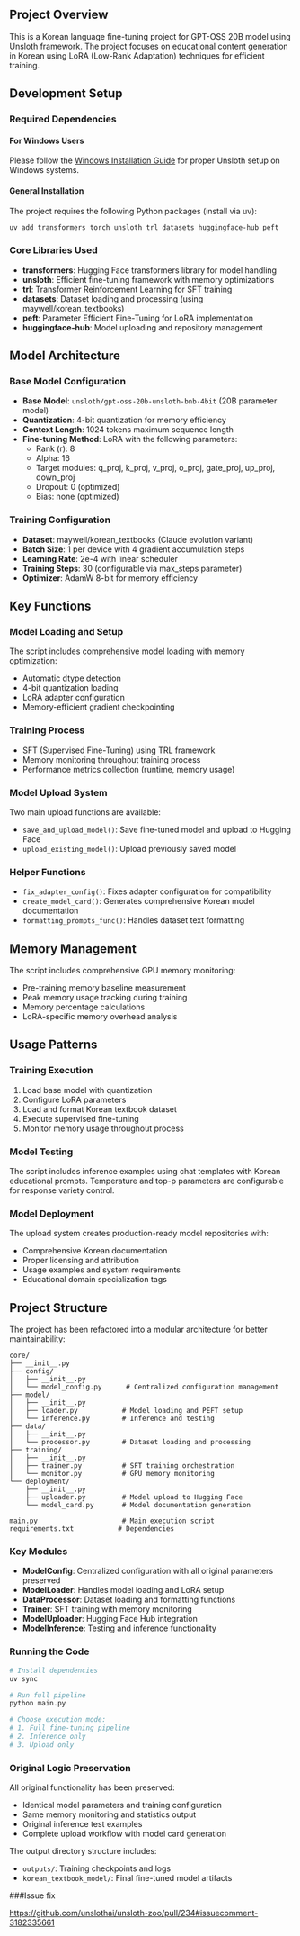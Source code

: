 ## Project Overview

This is a Korean language fine-tuning project for GPT-OSS 20B model using Unsloth framework. The project focuses on educational content generation in Korean using LoRA (Low-Rank Adaptation) techniques for efficient training.

## Development Setup

### Required Dependencies

#### For Windows Users
Please follow the [Windows Installation Guide](https://docs.unsloth.ai/get-started/installing-+-updating/windows-installation) for proper Unsloth setup on Windows systems.

#### General Installation
The project requires the following Python packages (install via uv):
```bash
uv add transformers torch unsloth trl datasets huggingface-hub peft
```

### Core Libraries Used
- **transformers**: Hugging Face transformers library for model handling
- **unsloth**: Efficient fine-tuning framework with memory optimizations
- **trl**: Transformer Reinforcement Learning for SFT training
- **datasets**: Dataset loading and processing (using maywell/korean_textbooks)
- **peft**: Parameter Efficient Fine-Tuning for LoRA implementation
- **huggingface-hub**: Model uploading and repository management

## Model Architecture

### Base Model Configuration
- **Base Model**: `unsloth/gpt-oss-20b-unsloth-bnb-4bit` (20B parameter model)
- **Quantization**: 4-bit quantization for memory efficiency
- **Context Length**: 1024 tokens maximum sequence length
- **Fine-tuning Method**: LoRA with the following parameters:
  - Rank (r): 8
  - Alpha: 16
  - Target modules: q_proj, k_proj, v_proj, o_proj, gate_proj, up_proj, down_proj
  - Dropout: 0 (optimized)
  - Bias: none (optimized)

### Training Configuration
- **Dataset**: maywell/korean_textbooks (Claude evolution variant)
- **Batch Size**: 1 per device with 4 gradient accumulation steps
- **Learning Rate**: 2e-4 with linear scheduler
- **Training Steps**: 30 (configurable via max_steps parameter)
- **Optimizer**: AdamW 8-bit for memory efficiency

## Key Functions

### Model Loading and Setup
The script includes comprehensive model loading with memory optimization:
- Automatic dtype detection
- 4-bit quantization loading
- LoRA adapter configuration
- Memory-efficient gradient checkpointing

### Training Process
- SFT (Supervised Fine-Tuning) using TRL framework
- Memory monitoring throughout training process
- Performance metrics collection (runtime, memory usage)

### Model Upload System
Two main upload functions are available:
- `save_and_upload_model()`: Save fine-tuned model and upload to Hugging Face
- `upload_existing_model()`: Upload previously saved model

### Helper Functions
- `fix_adapter_config()`: Fixes adapter configuration for compatibility
- `create_model_card()`: Generates comprehensive Korean model documentation
- `formatting_prompts_func()`: Handles dataset text formatting

## Memory Management

The script includes comprehensive GPU memory monitoring:
- Pre-training memory baseline measurement
- Peak memory usage tracking during training
- Memory percentage calculations
- LoRA-specific memory overhead analysis

## Usage Patterns

### Training Execution
1. Load base model with quantization
2. Configure LoRA parameters
3. Load and format Korean textbook dataset
4. Execute supervised fine-tuning
5. Monitor memory usage throughout process

### Model Testing
The script includes inference examples using chat templates with Korean educational prompts. Temperature and top-p parameters are configurable for response variety control.

### Model Deployment
The upload system creates production-ready model repositories with:
- Comprehensive Korean documentation
- Proper licensing and attribution
- Usage examples and system requirements
- Educational domain specialization tags

## Project Structure

The project has been refactored into a modular architecture for better maintainability:

```
core/
├── __init__.py
├── config/
│   ├── __init__.py
│   └── model_config.py      # Centralized configuration management
├── model/
│   ├── __init__.py
│   ├── loader.py           # Model loading and PEFT setup
│   └── inference.py        # Inference and testing
├── data/
│   ├── __init__.py
│   └── processor.py        # Dataset loading and processing
├── training/
│   ├── __init__.py
│   ├── trainer.py          # SFT training orchestration
│   └── monitor.py          # GPU memory monitoring
└── deployment/
    ├── __init__.py
    ├── uploader.py         # Model upload to Hugging Face
    └── model_card.py       # Model documentation generation

main.py                     # Main execution script
requirements.txt           # Dependencies
```

### Key Modules

- **ModelConfig**: Centralized configuration with all original parameters preserved
- **ModelLoader**: Handles model loading and LoRA setup
- **DataProcessor**: Dataset loading and formatting functions
- **Trainer**: SFT training with memory monitoring
- **ModelUploader**: Hugging Face Hub integration
- **ModelInference**: Testing and inference functionality

### Running the Code

```bash
# Install dependencies
uv sync

# Run full pipeline
python main.py

# Choose execution mode:
# 1. Full fine-tuning pipeline
# 2. Inference only
# 3. Upload only
```

### Original Logic Preservation

All original functionality has been preserved:
- Identical model parameters and training configuration
- Same memory monitoring and statistics output
- Original inference test examples
- Complete upload workflow with model card generation

The output directory structure includes:
- `outputs/`: Training checkpoints and logs
- `korean_textbook_model/`: Final fine-tuned model artifacts


###Issue fix

https://github.com/unslothai/unsloth-zoo/pull/234#issuecomment-3182335661
